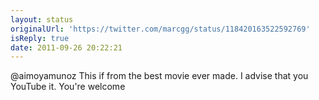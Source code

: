 ```yaml
---
layout: status
originalUrl: 'https://twitter.com/marcgg/status/118420163522592769'
isReply: true
date: 2011-09-26 20:22:21
---
```


@aimoyamunoz This if from the best movie ever made. I advise that you YouTube it. You're welcome

